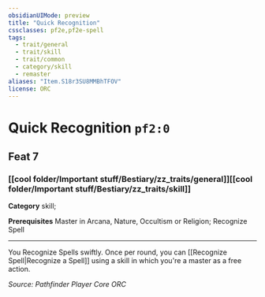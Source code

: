 ```yaml
---
obsidianUIMode: preview
title: "Quick Recognition"
cssclasses: pf2e,pf2e-spell
tags:
  - trait/general
  - trait/skill
  - trait/common
  - category/skill
  - remaster
aliases: "Item.S18r3SU8MMBhTFOV"
license: ORC
---
```

# Quick Recognition `pf2:0`
## Feat 7
### [[cool folder/Important stuff/Bestiary/zz_traits/general]][[cool folder/Important stuff/Bestiary/zz_traits/skill]]

**Category** skill; 



**Prerequisites** Master in Arcana, Nature, Occultism or Religion; Recognize Spell
* * *
You Recognize Spells swiftly. Once per round, you can [[Recognize Spell|Recognize a Spell]] using a skill in which you're a master as a free action.

*Source: Pathfinder Player Core*
*ORC*